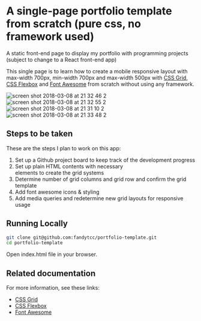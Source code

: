 # A single-page portfolio template from scratch (pure css, no framework used)

A static front-end page to display my portfolio with programming projects (subject to change to a React front-end app)

This single page is to learn how to create a mobile responsive layout with max-width 700px, min-width 700px and max-width 500px with [CSS Grid](https://developer.mozilla.org/en-US/docs/Web/CSS/CSS_Grid_Layout), [CSS Flexbox](https://developer.mozilla.org/en-US/docs/Web/CSS/CSS_Flexible_Box_Layout/Basic_Concepts_of_Flexbox) and [Font Awesome](https://fontawesome.com/) from scratch without using any framework.

![screen shot 2018-03-08 at 21 32 46 2](https://user-images.githubusercontent.com/32798242/37175331-7bde0c00-2319-11e8-9763-ed935a3c4afc.png)
![screen shot 2018-03-08 at 21 32 55 2](https://user-images.githubusercontent.com/32798242/37175348-8bc17440-2319-11e8-9f87-5a0fdb468b83.png)
![screen shot 2018-03-08 at 21 31 10 2](https://user-images.githubusercontent.com/32798242/37175437-dbeb9a86-2319-11e8-86b4-f419f4dcf74a.png)
![screen shot 2018-03-08 at 21 33 48 2](https://user-images.githubusercontent.com/32798242/37175340-84c4b56c-2319-11e8-92ad-1028ae748967.png)

## Steps to be taken
These are the steps I plan to work on this app:
1. Set up a Github project board to keep track of the development progress
2. Set up plain HTML contents with necessary <div> elements to create the grid systems
3. Determine number of grid columns and grid row and confirm the grid template
4. Add font awesome icons & styling
5. Add media queries and redetermine new grid layouts for responsive usage

## Running Locally

```bash
git clone git@github.com:fandytcc/portfolio-template.git
cd portfolio-template
```
Open index.html file in your browser.

## Related documentation
For more information, see these links:

* [CSS Grid](https://developer.mozilla.org/en-US/docs/Web/CSS/CSS_Grid_Layout)
* [CSS Flexbox](https://developer.mozilla.org/en-US/docs/Web/CSS/CSS_Flexible_Box_Layout/Basic_Concepts_of_Flexbox)
* [Font Awesome](https://fontawesome.com/)
